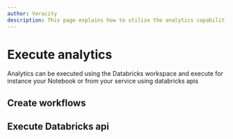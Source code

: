 ```yaml
---
author: Veracity
description: This page explains how to utilize the analytics capabilities
---
```


# Execute analytics

Analytics can be executed using the Databricks workspace and execute for instance your Notebook or from your service using databricks apis

## Create workflows

## Execute Databricks api